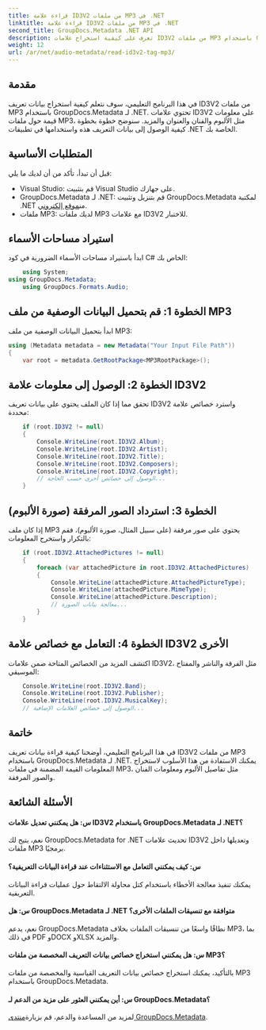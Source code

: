 ```yaml
---
title: قراءة علامة ID3V2 من ملفات MP3 في .NET
linktitle: قراءة علامة ID3V2 من ملفات MP3 في .NET
second_title: GroupDocs.Metadata .NET API
description: تعرف على كيفية استخراج علامات ID3V2 من ملفات MP3 باستخدام GroupDocs.Metadata لـ .NET. الوصول إلى الألبوم والفنان والمزيد برمجيًا.
weight: 12
url: /ar/net/audio-metadata/read-id3v2-tag-mp3/
---
```

## مقدمة
في هذا البرنامج التعليمي، سوف نتعلم كيفية استخراج بيانات تعريف ID3V2 من ملفات MP3 باستخدام GroupDocs.Metadata لـ .NET. تحتوي علامات ID3V2 على معلومات قيمة حول ملفات MP3، مثل الألبوم والفنان والعنوان والمزيد. سنوضح خطوة بخطوة كيفية الوصول إلى بيانات التعريف هذه واستخدامها في تطبيقات .NET الخاصة بك.
## المتطلبات الأساسية
قبل أن تبدأ، تأكد من أن لديك ما يلي:
- Visual Studio: قم بتثبيت Visual Studio على جهازك.
-  GroupDocs.Metadata لـ .NET: قم بتنزيل وتثبيت GroupDocs.Metadata لمكتبة .NET من[موقع إلكتروني](https://releases.groupdocs.com/metadata/net/).
- ملفات MP3: لديك ملفات MP3 مع علامات ID3V2 للاختبار.

## استيراد مساحات الأسماء
ابدأ باستيراد مساحات الأسماء الضرورية في كود C# الخاص بك:
```csharp
    using System;
using GroupDocs.Metadata;
    using GroupDocs.Formats.Audio;
```
## الخطوة 1: قم بتحميل البيانات الوصفية من ملف MP3
ابدأ بتحميل البيانات الوصفية من ملف MP3:
```csharp
using (Metadata metadata = new Metadata("Your Input File Path"))
{
    var root = metadata.GetRootPackage<MP3RootPackage>();
```
## الخطوة 2: الوصول إلى معلومات علامة ID3V2
تحقق مما إذا كان الملف يحتوي على بيانات تعريف ID3V2 واسترد خصائص علامة محددة:
```csharp
    if (root.ID3V2 != null)
    {
        Console.WriteLine(root.ID3V2.Album);
        Console.WriteLine(root.ID3V2.Artist);
        Console.WriteLine(root.ID3V2.Title);
        Console.WriteLine(root.ID3V2.Composers);
        Console.WriteLine(root.ID3V2.Copyright);
        // الوصول إلى خصائص أخرى حسب الحاجة...
    }
```
## الخطوة 3: استرداد الصور المرفقة (صورة الألبوم)
إذا كان ملف MP3 يحتوي على صور مرفقة (على سبيل المثال، صورة الألبوم)، فقم بالتكرار واستخرج المعلومات:
```csharp
    if (root.ID3V2.AttachedPictures != null)
    {
        foreach (var attachedPicture in root.ID3V2.AttachedPictures)
        {
            Console.WriteLine(attachedPicture.AttachedPictureType);
            Console.WriteLine(attachedPicture.MimeType);
            Console.WriteLine(attachedPicture.Description);
            // معالجة بيانات الصورة...
        }
    }
```
## الخطوة 4: التعامل مع خصائص علامة ID3V2 الأخرى
اكتشف المزيد من الخصائص المتاحة ضمن علامات ID3V2، مثل الفرقة والناشر والمفتاح الموسيقي:
```csharp
    Console.WriteLine(root.ID3V2.Band);
    Console.WriteLine(root.ID3V2.Publisher);
    Console.WriteLine(root.ID3V2.MusicalKey);
    // الوصول إلى خصائص العلامات الإضافية...
```

## خاتمة
في هذا البرنامج التعليمي، أوضحنا كيفية قراءة بيانات تعريف ID3V2 من ملفات MP3 باستخدام GroupDocs.Metadata لـ .NET. يمكنك الاستفادة من هذا الأسلوب لاستخراج المعلومات القيمة المضمنة في ملفات MP3، مثل تفاصيل الألبوم ومعلومات الفنان والصور المرفقة.

## الأسئلة الشائعة
#### س: هل يمكنني تعديل علامات ID3V2 باستخدام GroupDocs.Metadata لـ .NET؟
نعم، يتيح لك GroupDocs.Metadata for .NET تحديث علامات ID3V2 وتعديلها داخل ملفات MP3 برمجيًا.
#### س: كيف يمكنني التعامل مع الاستثناءات عند قراءة البيانات التعريفية؟
يمكنك تنفيذ معالجة الأخطاء باستخدام كتل محاولة الالتقاط حول عمليات قراءة البيانات التعريفية.
#### س: هل GroupDocs.Metadata لـ .NET متوافقة مع تنسيقات الملفات الأخرى؟
نعم، يدعم GroupDocs.Metadata نطاقًا واسعًا من تنسيقات الملفات بخلاف MP3، بما في ذلك PDF وDOCX وXLSX والمزيد.
#### س: هل يمكنني استخراج خصائص بيانات التعريف المخصصة من ملفات MP3؟
بالتأكيد، يمكنك استخراج خصائص بيانات التعريف القياسية والمخصصة من ملفات MP3 باستخدام GroupDocs.Metadata.
#### س: أين يمكنني العثور على مزيد من الدعم لـ GroupDocs.Metadata؟
 لمزيد من المساعدة والدعم، قم بزيارة[منتدى GroupDocs.Metadata](https://forum.groupdocs.com/c/metadata/14).